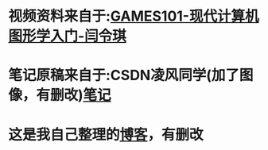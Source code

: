 # 视频资料来自于:[GAMES101-现代计算机图形学入门-闫令琪](https://www.bilibili.com/video/BV1X7411F744?p=1&vd_source=669b556fb7f994f37ee00750260684bf)
# 笔记原稿来自于:CSDN凌风同学(加了图像，有删改)[笔记](https://blog.csdn.net/weixin_46227585?type=blog)
# 这是我自己整理的[博客](https://blog.csdn.net/weixin_44848751/category_12102960.html?spm=1001.2014.3001.5482)，有删改
